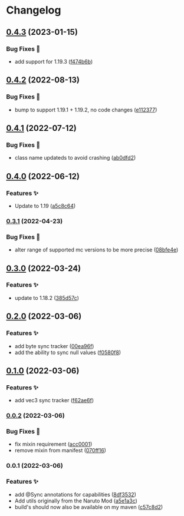 # Changelog

## [0.4.3](https://github.com/sekwah41/SekCLib/compare/v0.4.2...v0.4.3) (2023-01-15)


### Bug Fixes 🐛

* add support for 1.19.3 ([f474b6b](https://github.com/sekwah41/SekCLib/commit/f474b6bce46c66370448ae687fb1d7ddbe794da3))

## [0.4.2](https://github.com/sekwah41/SekCLib/compare/v0.4.1...v0.4.2) (2022-08-13)


### Bug Fixes 🐛

* bump to support 1.19.1 + 1.19.2, no code changes ([e112377](https://github.com/sekwah41/SekCLib/commit/e112377de46dd154071e3b7910cba2b4713dd75f))

## [0.4.1](https://github.com/sekwah41/SekCLib/compare/v0.4.0...v0.4.1) (2022-07-12)


### Bug Fixes 🐛

* class name updateds to avoid crashing ([ab0dfd2](https://github.com/sekwah41/SekCLib/commit/ab0dfd24663b3fcad5138aa986a30c0b6ef9e6d3))

## [0.4.0](https://github.com/sekwah41/SekCLib/compare/v0.3.1...v0.4.0) (2022-06-12)


### Features ✨

* Update to 1.19 ([a5c8c64](https://github.com/sekwah41/SekCLib/commit/a5c8c64a66f629d96b4b151e2f1ccf7365c398eb))

### [0.3.1](https://github.com/sekwah41/SekCLib/compare/v0.3.0...v0.3.1) (2022-04-23)


### Bug Fixes 🐛

* alter range of supported mc versions to be more precise ([08bfe4e](https://github.com/sekwah41/SekCLib/commit/08bfe4e531d78595b15b9f79de316d2997be9af0))

## [0.3.0](https://github.com/sekwah41/SekCLib/compare/v0.2.0...v0.3.0) (2022-03-24)


### Features ✨

* update to 1.18.2 ([385d57c](https://github.com/sekwah41/SekCLib/commit/385d57c307e388fc2c1319a266e26c5158edfbc5))

## [0.2.0](https://github.com/sekwah41/SekCLib/compare/v0.1.0...v0.2.0) (2022-03-06)


### Features ✨

* add byte sync tracker ([00ea96f](https://github.com/sekwah41/SekCLib/commit/00ea96f600cb5d50cc7d13a06c75a8d97617c300))
* add the ability to sync null values ([f0580f8](https://github.com/sekwah41/SekCLib/commit/f0580f8400c260d0f2d0a8bf43ffc8a6e939cddd))

## [0.1.0](https://github.com/sekwah41/SekCLib/compare/v0.0.2...v0.1.0) (2022-03-06)


### Features ✨

* add vec3 sync tracker ([f62ae6f](https://github.com/sekwah41/SekCLib/commit/f62ae6fb0cc6266c0d570523eedf6fd36d142191))

### [0.0.2](https://github.com/sekwah41/SekCLib/compare/v0.0.1...v0.0.2) (2022-03-06)


### Bug Fixes 🐛

* fix mixin requirement ([acc0001](https://github.com/sekwah41/SekCLib/commit/acc0001dc6a3120cbc0130f9d1efa54e9fa700e3))
* remove mixin from manifest ([070ff16](https://github.com/sekwah41/SekCLib/commit/070ff16aa8ddfad2ef4a26c6bbc460ac928e9e54))

### 0.0.1 (2022-03-06)


### Features ✨

* add @Sync annotations for capabilities ([8df3532](https://github.com/sekwah41/SekCLib/commit/8df353241b81a6fef010fd821fd693427e1b2863))
* Add utils originally from the Naruto Mod ([a5e1a3c](https://github.com/sekwah41/SekCLib/commit/a5e1a3c51ded49335e1c47bb6a01602642053453))
* build's should now also be available on my maven ([c57c8d2](https://github.com/sekwah41/SekCLib/commit/c57c8d2a164d117e88cdc6ce6f45c701133f57cf))
